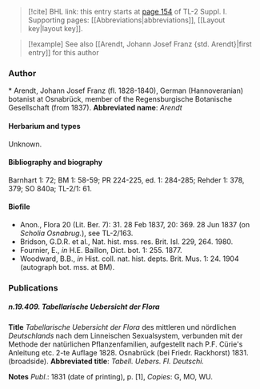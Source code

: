 > [!cite] BHL link: this entry starts at [page 154](https://www.biodiversitylibrary.org/page/33264881) of TL-2 Suppl. I.
> Supporting pages: [[Abbreviations|abbreviations]], [[Layout key|layout key]].

> [!example] See also [[Arendt, Johann Josef Franz {std. Arendt}|first entry]] for this author

### Author

\* Arendt, Johann Josef Franz (fl. 1828-1840), German (Hannoveranian) botanist at Osnabrück, member of the Regensburgische Botanische Gesellschaft (from 1837). 
**Abbreviated name**: *Arendt*

#### Herbarium and types

Unknown.

#### Bibliography and biography

Barnhart 1: 72; BM 1: 58-59; PR 224-225, ed. 1: 284-285; Rehder 1: 378, 379; SO 840a; TL-2/1: 61.

#### Biofile

- Anon., Flora 20 (Lit. Ber. 7): 31. 28 Feb 1837, 20: 369. 28 Jun 1837 (on *Scholia Osnabrug.*), see TL-2/163.
- Bridson, G.D.R. et al., Nat. hist. mss. res. Brit. Isl. 229, 264. 1980.
- Fournier, E., *in* H.E. Baillon, Dict. bot. 1: 255. 1877.
- Woodward, B.B., *in* Hist. coll. nat. hist. depts. Brit. Mus. 1: 24. 1904 (autograph bot. mss. at BM).

### Publications

##### n.19.409. Tabellarische Uebersicht der Flora

**Title**
*Tabellarische Uebersicht der Flora* des mittleren und nördlichen *Deutschlands* nach dem Linneischen Sexualsystem, verbunden mit der Methode der natürlichen Pflanzenfamilien, aufgestellt nach P.F. Cürie's Anleitung etc. 2-te Auflage 1828. Osnabrück (bei Friedr. Rackhorst) 1831. (broadside).
**Abbreviated title**: *Tabell. Uebers. Fl. Deutschi.*

**Notes**
*Publ*.: 1831 (date of printing), p. \[1\], *Copies*: G, MO, WU.

